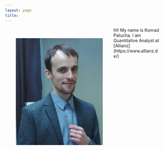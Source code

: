 ```yaml
---
layout: page
title: 
---
```

<img src="ja.jpg" align="left" height="350px" style="margin:35px">
Hi! My name is Konrad Patucha. I am Quantitative Analyst at [Allianz](https://www.allianz.de/)
